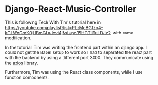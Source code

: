 # Django-React-Music-Controller

This is following Tech With Tim's tutorial here in https://youtube.com/playlist?list=PLzMcBGfZo4-kCLWnGmK0jUBmGLaJxvi4j&si=po35HCTil9uLDJz2, with some modification.

In the tutorial, Tim was writing the frontend part within an django app. I could not get the Babel setup to work so I had to separated the react part with the backend by using a different port 3000. They communicate using the [axios](https://axios-http.com) library.

Furthermore, Tim was using the React class components, while I use function components.
